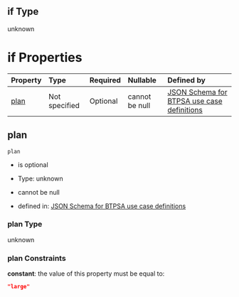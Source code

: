 ## if Type

unknown

# if Properties

| Property      | Type          | Required | Nullable       | Defined by                                                                                                                                                                                                                                  |
| :------------ | :------------ | :------- | :------------- | :------------------------------------------------------------------------------------------------------------------------------------------------------------------------------------------------------------------------------------------ |
| [plan](#plan) | Not specified | Optional | cannot be null | [JSON Schema for BTPSA use case definitions](btpsa-usecase-properties-services-items-allof-1-then-allof-79-then-allof-1-if-properties-plan.md "undefined#/properties/services/items/allOf/1/then/allOf/79/then/allOf/1/if/properties/plan") |

## plan



`plan`

*   is optional

*   Type: unknown

*   cannot be null

*   defined in: [JSON Schema for BTPSA use case definitions](btpsa-usecase-properties-services-items-allof-1-then-allof-79-then-allof-1-if-properties-plan.md "undefined#/properties/services/items/allOf/1/then/allOf/79/then/allOf/1/if/properties/plan")

### plan Type

unknown

### plan Constraints

**constant**: the value of this property must be equal to:

```json
"large"
```
